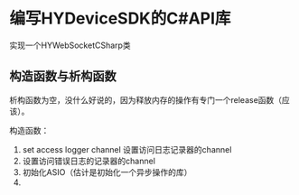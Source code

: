 # 编写HYDeviceSDK的C#API库

实现一个HYWebSocketCSharp类

## 构造函数与析构函数

析构函数为空，没什么好说的，因为释放内存的操作有专门一个release函数（应该）。

构造函数：
1. set access logger channel 设置访问日志记录器的channel
2. 设置访问错误日志的记录器的channel
3. 初始化ASIO（估计是初始化一个异步操作的库）
4. 
